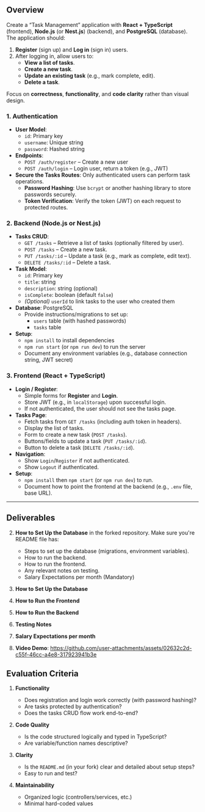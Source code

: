 ## Overview

Create a “Task Management” application with **React + TypeScript** (frontend), **Node.js** (or **Nest.js**) (backend), and **PostgreSQL** (database). The application should:

1. **Register** (sign up) and **Log in** (sign in) users.
2. After logging in, allow users to:
   - **View a list of tasks**.
   - **Create a new task**.
   - **Update an existing task** (e.g., mark complete, edit).
   - **Delete a task**.

Focus on **correctness**, **functionality**, and **code clarity** rather than visual design.  


### 1. Authentication

- **User Model**:
  - `id`: Primary key
  - `username`: Unique string
  - `password`: Hashed string
- **Endpoints**:
  - `POST /auth/register` – Create a new user
  - `POST /auth/login` – Login user, return a token (e.g., JWT)
- **Secure the Tasks Routes**: Only authenticated users can perform task operations.  
  - **Password Hashing**: Use `bcrypt` or another hashing library to store passwords securely.
  - **Token Verification**: Verify the token (JWT) on each request to protected routes.

### 2. Backend (Node.js or Nest.js)

- **Tasks CRUD**:  
  - `GET /tasks` – Retrieve a list of tasks (optionally filtered by user).  
  - `POST /tasks` – Create a new task.  
  - `PUT /tasks/:id` – Update a task (e.g., mark as complete, edit text).  
  - `DELETE /tasks/:id` – Delete a task.
- **Task Model**:
  - `id`: Primary key
  - `title`: string
  - `description`: string (optional)
  - `isComplete`: boolean (default `false`)
  - _(Optional)_ `userId` to link tasks to the user who created them
- **Database**: PostgreSQL
  - Provide instructions/migrations to set up:
    - `users` table (with hashed passwords)
    - `tasks` table
- **Setup**:
  - `npm install` to install dependencies
  - `npm run start` (or `npm run dev`) to run the server
  - Document any environment variables (e.g., database connection string, JWT secret)

### 3. Frontend (React + TypeScript)

- **Login / Register**:
  - Simple forms for **Register** and **Login**.
  - Store JWT (e.g., in `localStorage`) upon successful login.
  - If not authenticated, the user should not see the tasks page.
- **Tasks Page**:
  - Fetch tasks from `GET /tasks` (including auth token in headers).
  - Display the list of tasks.
  - Form to create a new task (`POST /tasks`).
  - Buttons/fields to update a task (`PUT /tasks/:id`).
  - Button to delete a task (`DELETE /tasks/:id`).
- **Navigation**:
  - Show `Login`/`Register` if not authenticated.
  - Show `Logout` if authenticated.
- **Setup**:
  - `npm install` then `npm start` (or `npm run dev`) to run.
  - Document how to point the frontend at the backend (e.g., `.env` file, base URL).

---

## Deliverables

2. **How to Set Up the Database** in the forked repository. Make sure you're README file has:
   - Steps to set up the database (migrations, environment variables).
   - How to run the backend.
   - How to run the frontend.
   - Any relevant notes on testing.
   - Salary Expectations per month (Mandatory)
3. **How to Set Up the Database**

4. **How to Run the Frontend**

5. **How to Run the Backend**
6. **Testing Notes**
7. **Salary Expectations per month**

     
3. **Video Demo**: 
https://github.com/user-attachments/assets/02632c2d-c55f-46cc-a4e8-317923941b3e



## Evaluation Criteria

1. **Functionality**  
   - Does registration and login work correctly (with password hashing)?
   - Are tasks protected by authentication?
   - Does the tasks CRUD flow work end-to-end?

2. **Code Quality**  
   - Is the code structured logically and typed in TypeScript?
   - Are variable/function names descriptive?

3. **Clarity**  
   - Is the `README.md` (in your fork) clear and detailed about setup steps?
   - Easy to run and test?

4. **Maintainability**  
   - Organized logic (controllers/services, etc.)
   - Minimal hard-coded values
